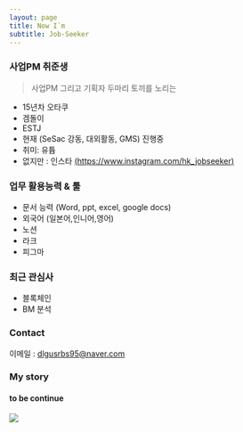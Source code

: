 ```yaml
---
layout: page
title: Now I`m
subtitle: Job-Seeker
---
```



###  사업PM 취준생 
> 사업PM 그리고 기획자 두마리 토끼를 노리는 
- 15년차 오타쿠 
- 겜돌이
- ESTJ
- 현재 (SeSac 강동, 대외활동, GMS) 진행중
- 취미: 유튭 
- 없지만 : 인스타 [(https://www.instagram.com/hk_jobseeker)]()

### 업무 활용능력 & 툴
- 문서 능력 (Word, ppt, excel, google docs)
- 외국어 (일본어,인니어,영어)
- 노션
- 라크
- 피그마
  
### 최근 관심사
- 블록체인
- BM 분석

### Contact
이메일 : dlgusrbs95@naver.com


### My story

#### to be continue

![](https://media2.giphy.com/media/v1.Y2lkPTc5MGI3NjExYnVrYjlmbnBvbWg5dTkxNXB6eTlrZXE4cG9xN3R1dGV1aTA1cWpoeiZlcD12MV9pbnRlcm5hbF9naWZfYnlfaWQmY3Q9Zw/AhhGtrpj5ZxGZER5yC/giphy.gif)
